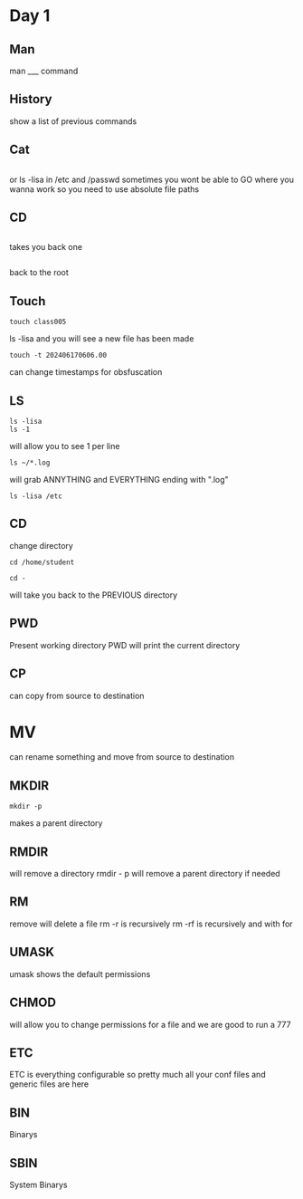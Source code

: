 # Day 1

## Man
man ___ command


## History
show a list of previous commands


## Cat
```cat /etc/passwd
```
or
ls -lisa in /etc and /passwd
sometimes you wont be able to GO where you wanna work so you need to use absolute file paths


## CD
```cd ..
```
takes you back one
```cd ~
```
back to the root


## Touch
```
touch class005
```
ls -lisa and you will see a new file has been made

```
touch -t 202406170606.00 
```
can change timestamps for obsfuscation

## LS
```
ls -lisa 
ls -1
```
will allow you to see 1 per line

```
ls ~/*.log
```
will grab ANNYTHING and EVERYTHING ending with ".log"

```
ls -lisa /etc
```

## CD
change directory

```
cd /home/student

```
```
cd -
```
will take you back to the PREVIOUS directory


## PWD
Present working directory PWD will print the current directory


## CP
can copy from source to destination


# MV 
can rename something and move from source to destination


## MKDIR
```
mkdir -p 
```
makes a parent directory


## RMDIR
will remove a directory
rmdir - p will remove a parent directory if needed


## RM
remove will delete a file
rm -r is recursively
rm -rf is recursively and with for 


## UMASK
umask shows the default permissions


## CHMOD 
will allow you to change permissions for a file and we are good to run a 777


## ETC
ETC is everything configurable so pretty much all your conf files and generic files are here


## BIN
Binarys


## SBIN
System Binarys
